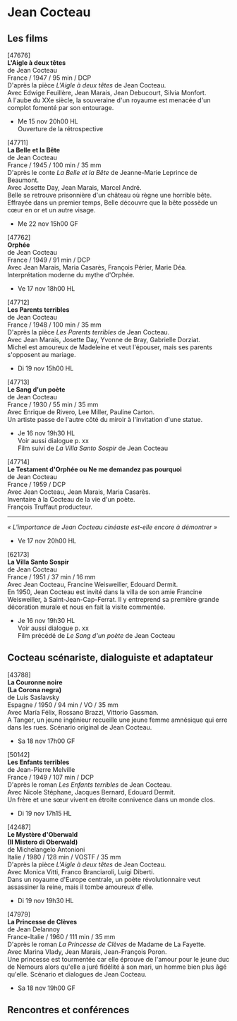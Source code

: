 # Jean Cocteau

## Les films

[47676]  
**L'Aigle à deux têtes**  
de Jean Cocteau  
France / 1947 / 95 min / DCP  
D'après la pièce _L'Aigle à deux têtes_ de Jean Cocteau.  
Avec Edwige Feuillère, Jean Marais, Jean Debucourt, Silvia Monfort.  
A l'aube du XXe siècle, la souveraine d'un royaume est menacée d'un complot fomenté par son entourage.

- Me 15 nov 20h00 HL  
Ouverture de la rétrospective

[47711]  
**La Belle et la Bête**  
de Jean Cocteau  
France / 1945 / 100 min / 35 mm  
D'après le conte _La Belle et la Bête_ de Jeanne-Marie Leprince de Beaumont.  
Avec Josette Day, Jean Marais, Marcel André.  
Belle se retrouve prisonnière d'un château où règne une horrible bête. Effrayée dans un premier temps, Belle découvre que la bête possède un cœur en or et un autre visage.

- Me 22 nov 15h00 GF

[47762]  
**Orphée**  
de Jean Cocteau  
France / 1949 / 91 min / DCP  
Avec Jean Marais, Maria Casarès, François Périer, Marie Déa.  
Interprétation moderne du mythe d'Orphée.

- Ve 17 nov 18h00 HL

[47712]  
**Les Parents terribles**  
de Jean Cocteau  
France / 1948 / 100 min / 35 mm  
D'après la pièce _Les Parents terribles_ de Jean Cocteau.  
Avec Jean Marais, Josette Day, Yvonne de Bray, Gabrielle Dorziat.  
Michel est amoureux de Madeleine et veut l'épouser, mais ses parents s'opposent au mariage.

- Di 19 nov 15h00 HL

[47713]  
**Le Sang d'un poète**  
de Jean Cocteau  
France / 1930 / 55 min / 35 mm  
Avec Enrique de Rivero, Lee Miller, Pauline Carton.  
Un artiste passe de l'autre côté du miroir à l'invitation d'une statue.

- Je 16 nov 19h30 HL  
Voir aussi dialogue p. xx  
Film suivi de _La Villa Santo Sospir_ de Jean Cocteau

[47714]  
**Le Testament d'Orphée ou Ne me demandez pas pourquoi**  
de Jean Cocteau  
France / 1959 / DCP  
Avec Jean Cocteau, Jean Marais, Maria Casarès.  
Inventaire à la Cocteau de la vie d'un poète.  
François Truffaut producteur.

---

_« L'importance de Jean Cocteau cinéaste est-elle encore à démontrer »_

- Ve 17 nov 20h00 HL

[62173]  
**La Villa Santo Sospir**  
de Jean Cocteau  
France / 1951 / 37 min / 16 mm  
Avec Jean Cocteau, Francine Weisweiller, Edouard Dermit.  
En 1950, Jean Cocteau est invité dans la villa de son amie Francine Weisweiller, à Saint-Jean-Cap-Ferrat. Il y entreprend sa première grande décoration murale et nous en fait la visite commentée.

- Je 16 nov 19h30 HL  
Voir aussi dialogue p. xx  
Film précédé de _Le Sang d'un poète_ de Jean Cocteau

## Cocteau scénariste, dialoguiste et adaptateur

[43788]  
**La Couronne noire**  
**(La Corona negra)**  
de Luis Saslavsky  
Espagne / 1950 / 94 min / VO / 35 mm  
Avec María Félix, Rossano Brazzi, Vittorio Gassman.  
A Tanger, un jeune ingénieur recueille une jeune femme amnésique qui erre dans les rues. Scénario original de Jean Cocteau.

- Sa 18 nov 17h00 GF

[50142]  
**Les Enfants terribles**  
de Jean-Pierre Melville  
France / 1949 / 107 min / DCP  
D'après le roman _Les Enfants terribles_ de Jean Cocteau.  
Avec Nicole Stéphane, Jacques Bernard, Edouard Dermit.  
Un frère et une sœur vivent en étroite connivence dans un monde clos.

- Di 19 nov 17h15 HL

[42487]  
**Le Mystère d'Oberwald**  
**(Il Mistero di Oberwald)**  
de Michelangelo Antonioni  
Italie / 1980 / 128 min / VOSTF / 35 mm  
D'après la pièce _L'Aigle à deux têtes_ de Jean Cocteau.  
Avec Monica Vitti, Franco Branciaroli, Luigi Diberti.  
Dans un royaume d'Europe centrale, un poète révolutionnaire veut assassiner la reine, mais il tombe amoureux d'elle.

- Di 19 nov 19h30 HL

[47979]  
**La Princesse de Clèves**  
de Jean Delannoy  
France-Italie / 1960 / 111 min / 35 mm  
D'après le roman _La Princesse de Clèves_ de Madame de La Fayette.  
Avec Marina Vlady, Jean Marais, Jean-François Poron.  
Une princesse est tourmentée car elle éprouve de l'amour pour le jeune duc de Nemours alors qu'elle a juré fidélité à son mari, un homme bien plus âgé qu'elle. Scénario et dialogues de Jean Cocteau.

- Sa 18 nov 19h00 GF

## Rencontres et conférences

